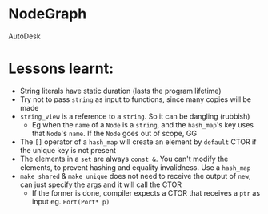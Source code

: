 # NodeGraph
AutoDesk

# Lessons learnt:
- String literals have static duration (lasts the program lifetime)
- Try not to pass `string` as input to functions, since many copies will be made
- `string_view` is a reference to a `string`. So it can be dangling (rubbish)
  - Eg when the `name` of a `Node` is a `string`, and the `hash_map`'s key uses that `Node`'s `name`. If the `Node` goes out of scope, GG
- The `[]` operator of a `hash_map` will create an element by `default` CTOR if the unique key is not present
- The elements in a `set` are always `const &`. You can't modify the elements, to prevent hashing and equality invalidness. Use a `hash_map`
- `make_shared` & `make_unique` does not need to receive the output of `new`, can just specify the args and it will call the CTOR
  - If the former is done, compiler expects a CTOR that receives a `ptr` as input eg. `Port(Port* p)`
